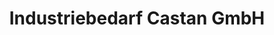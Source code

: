 ---
title: "Industriebedarf Castan GmbH"
url: /freiberg-am-neckar/industriebedarf-castan-gmbh/
shop: Großhandel
---